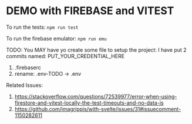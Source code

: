 # DEMO with FIREBASE and VITEST

To run the tests:
`npm run test`

To run the firebase emulator:
`npm run emu`

TODO: You MAY have yo create some file to setup the project:
I have put 2 commits named: PUT_YOUR_CREDENTIAL_HERE
1. .firebaserc
2. rename: .env-TODO -> .env

Related Issues:
1. https://stackoverflow.com/questions/72539977/error-when-using-firestore-and-vitest-locally-the-test-timeouts-and-no-data-is
2. https://github.com/jmagrippis/with-svelte/issues/31#issuecomment-1150282611
